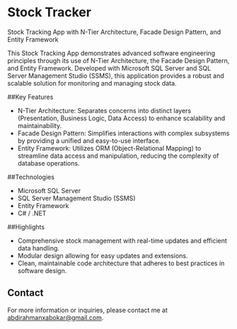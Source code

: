 # Stock Tracker
Stock Tracking App with N-Tier Architecture, Facade Design Pattern, and Entity Framework

This Stock Tracking App demonstrates advanced software engineering principles through its use of N-Tier Architecture, the Facade Design Pattern, and Entity Framework. Developed with Microsoft SQL Server and SQL Server Management Studio (SSMS), this application provides a robust and scalable solution for monitoring and managing stock data.

##Key Features

- N-Tier Architecture: Separates concerns into distinct layers (Presentation, Business Logic, Data Access) to enhance scalability and maintainability.
- Facade Design Pattern: Simplifies interactions with complex subsystems by providing a unified and easy-to-use interface.
- Entity Framework: Utilizes ORM (Object-Relational Mapping) to streamline data access and manipulation, reducing the complexity of database operations.

##Technologies

- Microsoft SQL Server
- SQL Server Management Studio (SSMS)
- Entity Framework
- C# / .NET

##Highlights

- Comprehensive stock management with real-time updates and efficient data handling.
- Modular design allowing for easy updates and extensions.
- Clean, maintainable code architecture that adheres to best practices in software design.


## Contact

For more information or inquiries, please contact me at [abdirahmanxabokar@gmail.com](mailto:abdirahmanxabokar@gmail.com).
